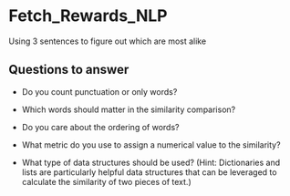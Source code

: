 # Fetch_Rewards_NLP
Using 3 sentences to figure out which are most alike

## Questions to answer

- Do you count punctuation or only words?

- Which words should matter in the similarity comparison?

- Do you care about the ordering of words?

- What metric do you use to assign a numerical value to the similarity?

- What type of data structures should be used? (Hint: Dictionaries and lists are particularly helpful data structures that can be leveraged to calculate the similarity of two pieces of text.)
